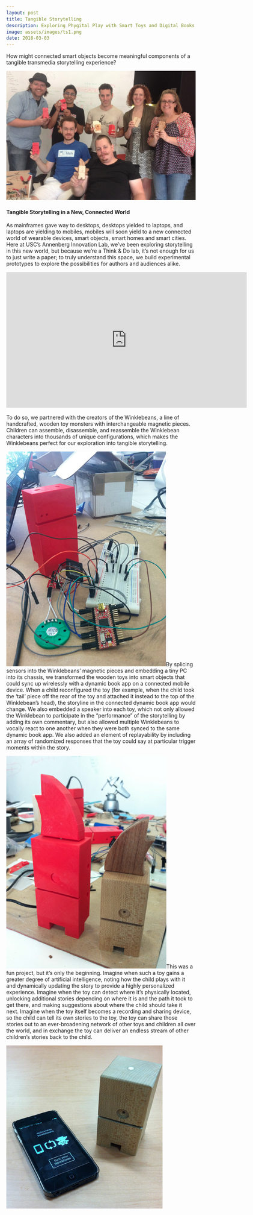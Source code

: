 ```yaml
---
layout: post
title: Tangible Storytelling
description: Exploring Phygital Play with Smart Toys and Digital Books
image: assets/images/ts1.png
date: 2018-03-03
---
```


How might connected smart objects become meaningful components of a tangible transmedia storytelling experience?

![](../assets/images/ts2.png)
#### Tangible Storytelling in a New, Connected World

As mainframes gave way to desktops, desktops yielded to laptops, and laptops are yielding to mobiles, mobiles will soon yield to a new connected world of wearable devices, smart objects, smart homes and smart cities. Here at USC’s Annenberg Innovation Lab, we’ve been exploring storytelling in this new world, but because we’re a Think & Do lab, it’s not enough for us to just write a paper; to truly understand this space, we build experimental prototypes to explore the possibilities for authors and audiences alike.

<p><iframe src="https://player.vimeo.com/video/103361002" width="640" height="360" frameborder="0" webkitallowfullscreen mozallowfullscreen allowfullscreen></iframe></p>


To do so, we partnered with the creators of the Winklebeans, a line of handcrafted, wooden toy monsters with interchangeable magnetic pieces. Children can assemble, disassemble, and reassemble the Winklebean characters into thousands of unique configurations, which makes the Winklebeans perfect for our exploration into tangible storytelling.

![](../assets/images/ts3.png)By splicing sensors into the Winklebeans’ magnetic pieces and embedding a tiny PC into its chassis, we transformed the wooden toys into smart objects that could sync up wirelessly with a dynamic book app on a connected mobile device. When a child reconfigured the toy (for example, when the child took the ‘tail’ piece off the rear of the toy and attached it instead to the top of the Winklebean’s head), the storyline in the connected dynamic book app would change. We also embedded a speaker into each toy, which not only allowed the Winklebean to participate in the “performance” of the storytelling by adding its own commentary, but also allowed multiple Winklebeans to vocally react to one another when they were both synced to the same dynamic book app. We also added an element of replayability by including an array of randomized responses that the toy could say at particular trigger moments within the story.


![](../assets/images/ts4.png)This was a fun project, but it’s only the beginning. Imagine when such a toy gains a greater degree of artificial intelligence, noting how the child plays with it and dynamically updating the story to provide a highly personalized experience. Imagine when the toy can detect where it’s physically located, unlocking additional stories depending on where it is and the path it took to get there, and making suggestions about where the child should take it next. Imagine when the toy itself becomes a recording and sharing device, so the child can tell its own stories to the toy, the toy can share those stories out to an ever-broadening network of other toys and children all over the world, and in exchange the toy can deliver an endless stream of other children’s stories back to the child.

![](../assets/images/ts5.png)

